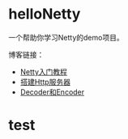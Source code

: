 # helloNetty
一个帮助你学习Netty的demo项目。

博客链接：
- [Netty入门教程](https://www.jianshu.com/p/b9f3f6a16911)
- [搭建Http服务器](https://www.jianshu.com/p/ed0177a9b2e3)
- [Decoder和Encoder](https://www.jianshu.com/p/fd815bd437cd)
# test
